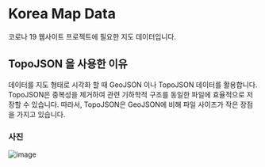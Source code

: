 # Korea Map Data 
코로나 19 웹사이트 프로젝트에 필요한 지도 데이터입니다.


## TopoJSON 을 사용한 이유
데이터를 지도 형태로 시각화 할 때 GeoJSON 이나 TopoJSON 데이터를 활용합니다.
TopoJSON은 중복성을 제거하여 관련 기하학적 구조를 동일한 파일에 효율적으로 저장할 수 있습니다.
따라서, TopoJSON은 GeoJSON에 비해 파일 사이즈가 작은 장점을 가지고 있습니다.


### 사진
![image](https://user-images.githubusercontent.com/87973617/180373270-7e336530-55f1-469e-b57c-900698b51540.png)


 
